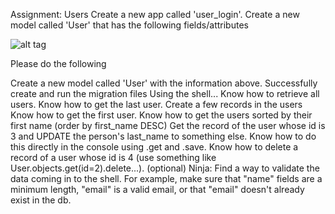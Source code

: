 Assignment: Users
Create a new app called 'user_login'. Create a new model called 'User' that has the following fields/attributes

![alt tag](https://user-images.githubusercontent.com/32435667/38141787-d624d014-3407-11e8-9c9c-5f7c5705df32.png)


Please do the following

Create a new model called 'User' with the information above.
Successfully create and run the migration files
Using the shell...
Know how to retrieve all users.
Know how to get the last user.
Create a few records in the users
Know how to get the first user.
Know how to get the users sorted by their first name (order by first_name DESC)
Get the record of the user whose id is 3 and UPDATE the person's last_name to something else. Know how to do this directly in the console using .get and .save.
Know how to delete a record of a user whose id is 4 (use something like User.objects.get(id=2).delete...).
(optional) Ninja:
Find a way to validate the data coming in to the shell.  For example, make sure that "name" fields are a minimum length, "email" is a valid email, or that "email" doesn't already exist in the db.